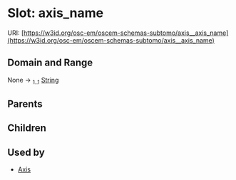 
# Slot: axis_name



URI: [https://w3id.org/osc-em/oscem-schemas-subtomo/axis__axis_name](https://w3id.org/osc-em/oscem-schemas-subtomo/axis__axis_name)


## Domain and Range

None &#8594;  <sub>1..1</sub> [String](types/String.md)

## Parents


## Children


## Used by

 * [Axis](Axis.md)
